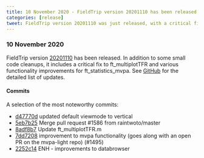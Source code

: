 ```yaml
---
title: 10 November 2020 - FieldTrip version 20201110 has been released
categories: [release]
tweet: FieldTrip version 20201110 was just released, with a critical fix of ft_multiplotTFR and functionality improvements for multivariate pattern analysis. See http://www.fieldtriptoolbox.org/#10-november-2020
---
```


### 10 November 2020

FieldTrip version [20201110](http://github.com/fieldtrip/fieldtrip/releases/tag/20201110) has been released. In addition to some small code cleanups, it includes a critical fix to ft_multiplotTFR and various functionality improvements for ft_statistics_mvpa. 
See [GitHub](https://github.com/fieldtrip/fieldtrip/compare/20201103...20201110) for the detailed list of updates.

#### Commits

A selection of the most noteworthy commits:

- [d47770d](http://github.com/fieldtrip/fieldtrip/commit/d47770d) updated default viewmode to vertical
- [5eb7b25](http://github.com/fieldtrip/fieldtrip/commit/5eb7b25) Merge pull request #1586 from raintwoto/master
- [8adf8b7](http://github.com/fieldtrip/fieldtrip/commit/8adf8b7) Update ft_multiplotTFR.m
- [7dd7208](http://github.com/fieldtrip/fieldtrip/commit/7dd7208) improvement to mvpa functionality (goes along with an open PR on the mvpa-light repo) (#1495)
- [2252c14](http://github.com/fieldtrip/fieldtrip/commit/2252c14) ENH - improvements to databrowser
